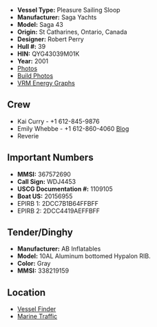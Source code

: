 * **Vessel Type:** Pleasure Sailing Sloop
* **Manufacturer:** Saga Yachts
* **Model:** Saga 43
* **Origin:** St Catharines, Ontario, Canada
* **Designer:** Robert Perry
* **Hull #:** 39
* **HIN:** QYG43039M01K
* **Year:** 2001
* [Photos](https://goo.gl/photos/BqvhMbznNi16jDPj7)
* [Build Photos](https://goo.gl/photos/Nwe4rwotP1fW986bA)
* [VRM Energy Graphs](https://vrm.victronenergy.com/installation/12853/share/0889a143)

## Crew

* Kai Curry - +1 612-845-9876
* Emily Whebbe - +1 612-860-4060 [Blog](https://www.sailingthebakery.com)
* Reverie

## Important Numbers

* **MMSI:** 367572690
* **Call Sign:** WDJ4453
* **USCG Documentation #:** 1109105
* **Boat US:** 20156955
* EPIRB 1: 2DCC7B1B64FFBFF
* EPIRB 2: 2DCC4419AEFFBFF

## Tender/Dinghy

* **Manufacturer:** AB Inflatables
* **Model:** 10AL Aluminum bottomed Hypalon RIB.
* **Color:** Gray
* **MMSI:** 338219159

## Location

* [Vessel Finder](https://www.vesselfinder.com/?mmsi=367572690)
* [Marine Traffic](http://www.marinetraffic.com/en/ais/details/ships/mmsi:367572690)
